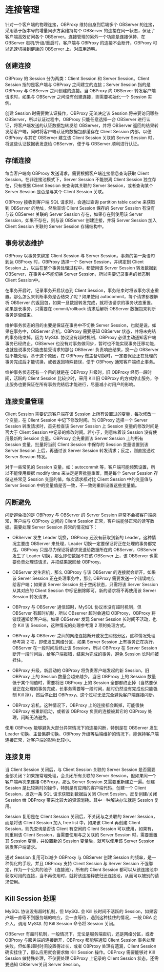 # 连接管理

针对一个客户端的物理连接，OBProxy 维持自身到后端多个 OBServer 的连接，采用基于版本号的增量同步方案维持每个 OBServer 的连接在同一状态，保证了客户端高效访问各个 OBServer。连接管理的另外一个功能是连接保持，在 OBServer 宕机/升级/重启时，客户端与 OBProxy 的连接不会断开，OBProxy 可以迅速切换到健康的 OBServer 上，对应用透明。

## 创建连接

OBProxy 的 Session 分为两类：Client Session 和 Server Session。Client Session 指的是客户端与 OBProxy 之间建立的连接；Server Session 指的是 OBProxy 与 OBServer 之间创建的连接。当 OBProxy 向 OBServer 转发客户端请求时，如果与 OBServer 之间没有创建连接，则需要初始化一个 Session 实例。

创建 Session 时需要做认证操作，OBProxy 无法决定该 Session 将来要访问哪些 OBServer，所以认证过程中，OBProxy 只能任意选择一台 OBServer 进行认证，将客户端发送的认证数据包转发给 OBServer，并将 OBServer 返回的结果转发给客户端，同时将客户端认证的数据包都缓存在 Client Session 内部，以便 OBProxy 与其它 OBServer 建立该 Client Session 关联的 Server Session 时，将这些认证数据表发送给 OBServer，便于与 OBServer 顺利进行认证。

## 存储连接

每当客户端向 OBProxy 发送请求，需要根据客户端连接信息查询获取 Client Session。在非连接池模式下，Server Session 不能脱离 Client Session 独立存在，只有根据 Client Session 来查询其关联的 Server Session，或者查询某个 Server Session 是否是与某个 Client Session 关联。

OBProxy 接收到客户端 SQL 请求时，会通过查询 partition table cache 来获取到 OBServer 的地址，然后查询 Client Session 保存的 Server Session 有没有与该 OBServer 关联的 Server Session 存在，如果存在则使用该 Server Session，如果不存在，则与该 OBServer 创建连接，并将 Server Session 加入 Client Session 关联的 Server Session 存储结构中。

## 事务状态维护

OBProxy 以事务来绑定 Client Session 与 Server Session。事务的第一条语句到达 OBProxy 时，OBProxy 选择一个 Server Session，并绑定到 Client Session 上，以后在整个事务处理过程中，都使用该 Server Session 转发数据到 OBServer，在事务中不能切换 Server Session，所以需要记录事务的状态到 Client Session中。

在事务开启时，记录事务开启状态到 Client Session，事务结束时将该事务状态重置。那么怎么来判断事务是否结束了呢？如果使用 autocommit，每个请求都要解析 OBServer 的返回包，如果一旦数据转发完成，就将该请求的事务状态重置。如果是长事务，只需要在 commit/rollback 请求后解析 OBServer 数据包来判断事务是否结束。

维护事务状态的目的主要是保证在事务中不切换 Server Session，也就是说，如果在事务中，OBServer 宕机，OBProxy 需要感知 OBServer 状态，并将未完结的事务结束掉。因为 MySQL 协议没有超时机制，OBProxy 必须主动通知客户端事务已经终止。OBServer 也没有对事务做同步，暂时也不能实现事务迁移功能，也就是说事务只能由接受请求的那台 OBServer 负责响应结果，换一台 OBServer 就不能处理，基于这个原因，在 OBProxy 做主备切换时，一定要保证正在处理的事务完成后才能切换，或者返回特殊错误，便于 OBProxy 通知客户端终止事务。

维护事务状态还有一个目的就是在 OBProxy 升级时，旧 OBProxy 经历一段时间，活跃的 Client Session 比较少时，采用 Kill 旧 OBProxy 的方式停止服务，停止服务也要保证在所有事务完结后才能进行，尽量减小对用户的影响。

## 连接变量管理

Client Session 需要记录客户端在该 Session 上所有设置过的变量，每次修改一个变量，在 Client Session 中记下修改时间。当 OBProxy 选择一个 Server Session 转发请求时，首先检查该 Server Session 上 Session 变量的修改时间是否大于 Client Session 中记录的修改时间。若小于，则意味着该 Session 没有使用最新的 Session 变量。OBProxy 会先重置该 Server Session 上的所有 Session 变量，批量将当前 Client Session 中保存的 Session 变量设置到该 Server Session 上后，再通过该 Server Session 转发请求；反之，则直接通过 Server Session 转发。

对于一些常见的 Session 变量，如：autocommit 等，客户端可能频繁设置，所以不能使用根据 modify time 来决定是否批量重置，而是每个 Server Session 存储这些常见 Session 变量的值，每次请求都对比 Client Session 中的变量值与 Server Session 中的变量值是否一致，不一致则重新设置这些变量值。

## 闪断避免

闪断避免指的是 OBProxy 与 OBServer 的 Server Session 异常不会被客户端感知，客户端与 OBProxy 之间的 Client Session 正常，客户端能够正常的读写数据。需要处理 Server Session 异常的情况如下：

* OBServer 发生 Leader 切换，OBProxy 还没有获取到新的 Leader。这种情况主要由 OBServer 来处理，Leader 切换一定要保证将正在处理的事务都完成，OBProxy 只是尽力保证将请求发送给数据所在的 OBServer，OBServer 发生了 Leader 切换，那么即使数据不在该 OBServer 上，该 OBServer 也需要负责处理该请求，并把结果返回给 OBProxy。

* OBServer 发生宕机，那么 OBProxy 与该 OBServer 的连接就会断开。如果该 Server Session 正在处理事务中，那么 OBProxy 需要发送一个错误响应给客户端；如果该 Server Session 处于空闲状态，只需将该 Server Session 从其对应的 Client Session 中标记删除即可。新的请求将不再使用该 Server Session 转发请求。

* OBProxy 与 OBServer 通信超时，MySQL 协议本没有超时机制，但 OBServer 有超时机制，所以 OBserver 超时会通知 OBProxy，OBProxy 将错误通知给客户端。如果 OBServer 发现 Server Session 长时间不活动，也会 Kill 该 Session，这种情况的处理参考第 2 项的处理方式。

* OBProxy 与 OBServer 之间的网络连接断开或发生网络分区，这种情况处理参考第 2 项，即使发生网络分区，如果 Server Session 上有事务正在执行，OBServer 在一段时间后终止该 Session，所以 OBProxy 在 Server Session 断开一段时间后，给客户端报错，结束为完成的事务，避免 Session 长时间被挂住。

* OBProxy 升级，新启动的 OBProxy 将负责客户端发起的新 Session，旧 OBProxy 上的 Session 数量会越来越少，当旧 OBProxy 上的 Session 数量低于某个阈值时，需要将旧 OBProxy 上的 Session 全部都终止掉（当然要保证正在处理的事务完成，长事务需要等一段时间，超时仍然没有完成也只能强制 Kill 掉），然后停止旧 OBProxy。这个过程无法完全避免客户端连接闪断。

* OBProxy 宕机，这种情况下，OBProxy 上的连接都会断掉，可能很快 OBProxy 被重新启动，或者该 OBProxy 负责的连接被其它的 OBProxy 处理，闪断无法避免。

使用 OBProxy 能够避免大部分异常情况下的连接闪断，特别是在 OBServer 发生 Leader 切换、主备集群切换、OBProxy 升级等后端维护的情况下，能保持客户端连接正常，对客户端的影响比较小。

## 连接复用

当 Client Session 关闭后，与 Client Session 关联的 Server Session 是否需要全部关闭？如果按常理处理，会关闭所有关联的 Server Session，但如果同一个客户端再次来连接 OBProxy，那么 Server Session 又需要重新建立一遍。创建 Session 是比较耗时的操作，特别是有应用的客户端代码，创建一个 Client Session，发送一条 SQL 请求获取到数据后关闭 Client Session，反复创建/关闭 Session 给 OBProxy 带来比较大的资源消耗。其中一种解决办法就是 Session 复用。

Session 复用是在 Client Session 关闭后，不关闭与之关联的 Server Session，而是将该 Client Session 加入 free list 中，如果该 Client 再创建 Client Session，则先查询是否该 Client 有空闲的 Client Session 可以使用，如果有，则重用该 Client Session，当需要使用与之关联的 Server Session 时，需要重置其 Session 变量，并设置新的 Session 变量后，就可以使用该 Server Session 转发客户端请求。

通过 Session 复用可以减少 OBProxy 与 OBServer 创建 Session 的频率，是一种优化的手段，并且 OBProxy 支持 Client Session 与 Server Session 不强绑定，作为一个公共的池子（连接池），所有的 Client Session 都可以从该连接池中获取可用的连接，当不再使用时，就将该连接释放归还连接池，从而可以被别的请求使用。

## Kill Session 处理

MySQL 协议没有超时机制，但 MySQL 会 Kill 长时间不活跃的 Session，如果客户端一直等不到服务端的响应，会一直等待，遇到这种挂住的情况，一般 DBA 会介入，调用 MySQL 的 Kill Session 命令将 Session 关闭。

OBServer 有超时机制，一般情况下，无论是服务端宕机，还是网络分区，或者 OBProxy 与服务端的连接断开，OBProxy 都能够通知 Client Session 事务处理失败。但如果超时时间设置得过长，或者 OBProxy 处理有遗漏，Client Session 确实挂住了，那么应用就会要求做 Kill Session 操作。OBProxy 需要能够对 Kill Session 做特殊处理，不仅要处理 OBProxy 上记录的 Client Session 状态，还需要通知 OBServer关闭 Server Session。
